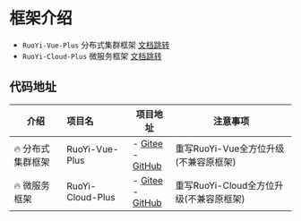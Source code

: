 # 框架介绍

- `RuoYi-Vue-Plus` 分布式集群框架 [文档跳转](/ruoyi-vue-plus/home.md)
- `RuoYi-Cloud-Plus` 微服务框架 [文档跳转](/ruoyi-cloud-plus/home.md)

## 代码地址
| 介绍          | 项目名              | 项目地址                                                                                                                   | 注意事项                       |
|-------------|:-----------------|------------------------------------------------------------------------------------------------------------------------|----------------------------|
| 🔥 分布式集群框架  | RuoYi-Vue-Plus   | - [Gitee](https://gitee.com/JavaLionLi/RuoYi-Vue-Plus)<br> - [GitHub](https://github.com/JavaLionLi/RuoYi-Vue-Plus)    | 重写RuoYi-Vue全方位升级(不兼容原框架)   |
| 🔥 微服务框架    | RuoYi-Cloud-Plus | - [Gitee](https://gitee.com/JavaLionLi/RuoYi-Cloud-Plus)<br>- [GitHub](https://github.com/JavaLionLi/RuoYi-Cloud-Plus) | 重写RuoYi-Cloud全方位升级(不兼容原框架) |

